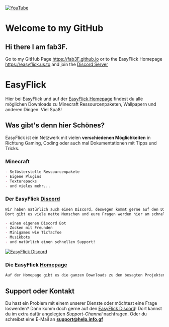 [![YouTube](https://img.shields.io/youtube/channel/subscribers/UCbxqRsSFSco8bv-Kcp7cbZQ?label=Abonnieren)](https://www.youtube.com/channel/UCbxqRsSFSco8bv-Kcp7cbZQ?sub_confirmation=1)

# Welcome to my GitHub

## Hi there I am fab3F.
Go to my GitHub Page https://fab3F.github.io or to the EasyFlick Homepage https://easyflick.us.to and join the [Discord Server](https://discord.gg/dkpKAdvarP)


# EasyFlick

Hier bei EasyFlick und auf der [EasyFlick Homepage](https://easyflick.us.to) findest du alle möglichen Downloads zu Minecraft Ressourcenpaketen, Wallpapern und anderen Dingen. Viel Spaß!


## Was gibt's denn hier Schönes?

EasyFlick ist ein Netzwerk mit vielen **verschiedenen Möglichkeiten** in Richtung Gaming, Coding oder auch mal Dokumentationen mit Tipps und Tricks.


### Minecraft

```markdown
- Selbsterstelle Ressourcenpakete
- Eigene Plugins
- Texturepacks
- und vieles mehr...
```

### Der EasyFlick [Discord](https://discord.gg/dkpKAdvarP)

```markdown
Wir haben natürlich auch einen Discord, deswegen kommt gerne auf den Discord. 
Dort gibt es viele nette Menschen und eure Fragen werden hier am schnellsten beantwortet! Außerdem

- einen eigenen Discord Bot
- Zocken mit Freunden
- Minigames wie TicTacToe
- Musikbots
- und natürlich einen schnellen Support!
```

<a href="https://discord.gg/dkpKAdvarP">
         <img alt="EasyFlick Discord" src="https://discord.com/api/guilds/824334386786074634/widget.png?style=banner2">
</a>

### Die EasyFlick [Homepage](https://easyflick.us.to)

```markdown
Auf der Homepage gibt es die ganzen Downloads zu den besagten Projekten. 
```

## Support oder Kontakt

Du hast ein Problem mit einem unserer Dienste oder möchtest eine Frage loswerden? Dann komm doch gerne auf den [EasyFlick Discord](https://discord.gg/dkpKAdvarP)! Dort kannst du im extra dafür angelegten _Support-Channel_ nachfragen. Oder du schreibst eine E-Mail an **support@help.info.gf**
